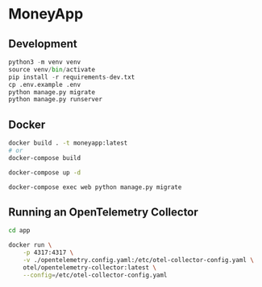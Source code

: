 # MoneyApp

## Development

```python
python3 -m venv venv
source venv/bin/activate
pip install -r requirements-dev.txt
cp .env.example .env
python manage.py migrate
python manage.py runserver
```
## Docker

```bash
docker build . -t moneyapp:latest
# or
docker-compose build
```

```bash
docker-compose up -d
```

```bash
docker-compose exec web python manage.py migrate
```

## Running an OpenTelemetry Collector

```bash
cd app

docker run \
    -p 4317:4317 \
    -v ./opentelemetry.config.yaml:/etc/otel-collector-config.yaml \
    otel/opentelemetry-collector:latest \
    --config=/etc/otel-collector-config.yaml
```
